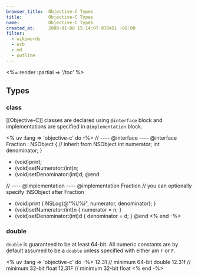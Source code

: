 ```yaml
---
browser_title:  Objective-C Types
title:          Objective-C Types
name:           Objective-C Types
created_at:     2009-01-08 15:14:07.970451 -08:00
filter:
  - wikiwords
  - erb
  - md
  - outline
---
```


<%= render :partial => '/toc' %>


Types
-----

### class

[[Objective-C]] classes are declared using <code>@interface</code> block and implementations are specified in <code>@implementation</code> block.

<% uv :lang => 'objective-c' do -%>
  // ---- @interface ----
  @interface Fraction : NSObject {  // inherit from NSObject
      int numerator;
      int denominator;
  }
  - (void)print;
  - (void)setNumerator:(int)n;
  - (void)setDenominator:(int)d;
  @end
  
  // ---- @implementation ----
  @implementation Fraction   // you can optionally specify :NSObject after Fraction
  - (void)print { NSLog(@"%i/%i", numerator, denominator); }
  - (void)setNumerator:(int)n { numerator = n; }
  - (void)setDenominator:(int)d { denominator = d; }
  @end
<% end -%>


### double

<code>double</code> is guaranteed to be at least 64-bit.  All numeric constants are by default assumed to be a <code>double</code> unless specified 
with either am <code>f</code> or <code>F</code>.

<% uv :lang => 'objective-c' do -%>
  12.31  // minimum 64-bit double 
  12.31f // minimum 32-bit float
  12.31F // minimum 32-bit float
<% end -%>